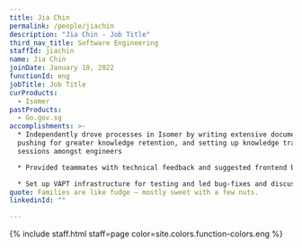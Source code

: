 ```yaml
---
title: Jia Chin
permalink: /people/jiachin
description: "Jia Chin - Job Title"
third_nav_title: Software Engineering
staffId: jiachin
name: Jia Chin
joinDate: January 10, 2022
functionId: eng
jobTitle: Job Title
curProducts:
  - Isomer
pastProducts:
  - Go.gov.sg
accomplishments: >-
  * Independently drove processes in Isomer by writing extensive documentation,
  pushing for greater knowledge retention, and setting up knowledge transfer
  sessions amongst engineers

  * Provided teammates with technical feedback and suggested frontend best practices to deliver the Identity epic

  * Set up VAPT infrastructure for testing and led bug-fixes and discussions with external parties, resulting in a successful VAPT retest and the major feature (Identity) being able to launch to the public. 
quote: Families are like fudge – mostly sweet with a few nuts.
linkedinId: ""

---
```


{% include staff.html staff=page color=site.colors.function-colors.eng %}

